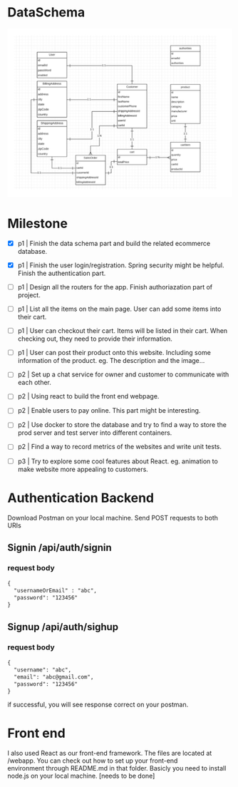 # DataSchema
![Data schema](/images/DataSchema.png)
# Milestone
- [x] p1 | Finish the data schema part and build the related ecommerce database. 
- [x] p1 | Finish the user login/registration. Spring security might be helpful. Finish the authentication part.
- [ ] p1 | Design all the routers for the app. Finish authoriazation part of project. 
- [ ] p1 | List all the items on the main page. User can add some items into their cart.
- [ ] p1 | User can checkout their cart. Items will be listed in their cart. When checking out, they need to provide their information.
- [ ] p1 | User can post their product onto this website. Including some information of the product. eg. The description and the image...
- [ ] p2 | Set up a chat service for owner and customer to communicate with each other.
- [ ] p2 | Using react to build the front end webpage.
- [ ] p2 | Enable users to pay online. This part might be interesting.
- [ ] p2 | Use docker to store the database and try to find a way to store the prod server and test server into different containers.
- [ ] p2 | Find a way to record metrics of the websites and write unit tests.
- [ ] p3 | Try to explore some cool features about React. eg. animation to make website more appealing to customers.


# Authentication Backend
Download Postman on your local machine. Send POST requests to both URIs
## Signin /api/auth/signin  
### request body
```
{  
  "usernameOrEmail" : "abc",  
  "password": "123456"  
}  
```  
## Signup /api/auth/sighup  
### request body
```
{  
  "username": "abc",  
  "email": "abc@gmail.com",  
  "password": "123456"  
}  
```
if successful, you will see response correct on your postman.  

# Front end 
I also used React as our front-end framework. The files are located at /webapp. You can check out how to set up your front-end  
environment through README.md in that folder. Basicly you need to install node.js on your local machine. [needs to be done]

